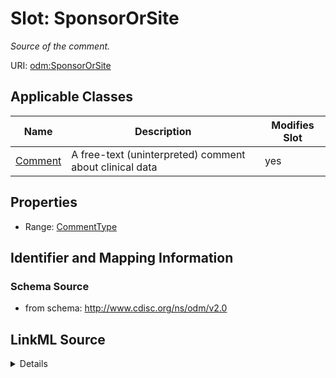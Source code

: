 # Slot: SponsorOrSite


_Source of the comment._



URI: [odm:SponsorOrSite](http://www.cdisc.org/ns/odm/v2.0/SponsorOrSite)



<!-- no inheritance hierarchy -->




## Applicable Classes

| Name | Description | Modifies Slot |
| --- | --- | --- |
[Comment](Comment.md) | A free-text (uninterpreted) comment about clinical data |  yes  |







## Properties

* Range: [CommentType](CommentType.md)





## Identifier and Mapping Information







### Schema Source


* from schema: http://www.cdisc.org/ns/odm/v2.0




## LinkML Source

<details>
```yaml
name: SponsorOrSite
description: Source of the comment.
from_schema: http://www.cdisc.org/ns/odm/v2.0
rank: 1000
alias: SponsorOrSite
domain_of:
- Comment
range: CommentType

```
</details>